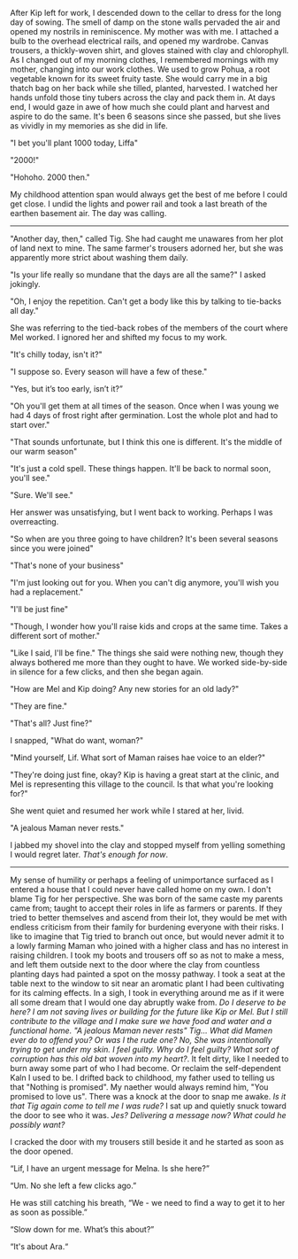   After Kip left for work, I descended down to the cellar to dress for the long day of sowing. The smell of damp on the stone walls pervaded the air and opened my nostrils in reminiscence. My mother was with me. I attached a bulb to the overhead electrical rails, and opened my wardrobe. Canvas trousers, a thickly-woven shirt, and gloves stained with clay and chlorophyll. As I changed out of my morning clothes, I remembered mornings with my mother, changing into our work clothes.
  We used to grow Pohua, a root vegetable known for its sweet fruity taste. She would carry me in a big thatch bag on her back while she tilled, planted, harvested. I watched her hands unfold those tiny tubers across the clay and pack them in. At days end, I would gaze in awe of how much she could plant and harvest and aspire to do the same. It's been 6 seasons since she passed, but she lives as vividly in my memories as she did in life.

  "I bet you'll plant 1000 today, Liffa"

  "2000!"

  "Hohoho. 2000 then."

  My childhood attention span would always get the best of me before I could get close. I undid the lights and power rail and took a last breath of the earthen basement air. The day was calling.


-------


  "Another day, then," called Tig. She had caught me unawares from her plot of land next to mine. The same farmer's trousers adorned her, but she was apparently more strict about washing them daily.

  "Is your life really so mundane that the days are all the same?" I asked jokingly.

  "Oh, I enjoy the repetition. Can't get a body like this by talking to tie-backs all day."

  She was referring to the tied-back robes of the members of the court where Mel worked. I ignored her and shifted my focus to my work.

  "It's chilly today, isn't it?"

  "I suppose so. Every season will have a few of these."

  "Yes, but it’s too early, isn’t it?”

  "Oh you'll get them at all times of the season. Once when I was young we had 4 days of frost right after germination. Lost the whole plot and had to start over."

  "That sounds unfortunate, but I think this one is different. It's the middle of our warm season"

  "It's just a cold spell. These things happen. It'll be back to normal soon, you'll see."

  "Sure. We'll see."

  Her answer was unsatisfying, but I went back to working. Perhaps I was overreacting.

  "So when are you three going to have children? It's been several seasons since you were joined"

  "That's none of your business"

  "I'm just looking out for you. When you can't dig anymore, you'll wish you had a replacement."

  "I'll be just fine"

  "Though, I wonder how you'll raise kids and crops at the same time. Takes a different sort of mother."

  "Like I said, I'll be fine." The things she said were nothing new, though they always bothered me more than they ought to have. We worked side-by-side in silence for a few clicks, and then she began again.

  "How are Mel and Kip doing? Any new stories for an old lady?"

  "They are fine."

  "That's all? Just fine?"

  I snapped, "What do want, woman?"

  "Mind yourself, Lif. What sort of Maman raises hae voice to an elder?"

  "They're doing just fine, okay? Kip is having a great start at the clinic, and Mel is representing this village to the council. Is that what you're looking for?"

  She went quiet and resumed her work while I stared at her, livid.  

  "A jealous Maman never rests."

  I jabbed my shovel into the clay and stopped myself from yelling something I would regret later. *That's enough for now*.


-------


  My sense of humility or perhaps a feeling of unimportance surfaced as I entered a house that I could never have called home on my own. I don't blame Tig for her perspective. She was born of the same caste my parents came from; taught to accept their roles in life as farmers or parents. If they tried to better themselves and ascend from their lot, they would be met with endless criticism from their family for burdening everyone with their risks. I like to imagine that Tig tried to branch out once, but would never admit it to a lowly farming Maman who joined with a higher class and has no interest in raising children.
  I took my boots and trousers off so as not to make a mess, and left them outside next to the door where the clay from countless planting days had painted a spot on the mossy pathway. I took a seat at the table next to the window to sit near an aromatic plant I had been cultivating for its calming effects. In a sigh, I took in everything around me as if it were all some dream that I would one day abruptly wake from.
  *Do I deserve to be here? I am not saving lives or building for the future like Kip or Mel. But I still contribute to the village and I make sure we have food and water and a functional home.*
  *"A jealous Maman never rests"*
  *Tig... What did Mamen ever do to offend you?*
  *Or was I the rude one? No, She was intentionally trying to get under my skin.*
  *I feel guilty. Why do I feel guilty? What sort of corruption has this old bat woven into my heart?*. It felt dirty, like I needed to burn away some part of who I had become. Or reclaim the self-dependent Kaln I used to be. I drifted back to childhood, my father used to telling us that "Nothing is promised". My naether would always remind him, "You promised to love us".
  There was a knock at the door to snap me awake. *Is it that Tig again come to tell me I was rude?* I sat up and quietly snuck toward the door to see who it was. *Jes? Delivering a message now? What could he possibly want?*

  I cracked the door with my trousers still beside it and he started as soon as the door opened.

  “Lif, I have an urgent message for Melna. Is she here?”

  “Um. No she left a few clicks ago.”

  He was still catching his breath, “We - we need to find a way to get it to her as soon as possible.”

  “Slow down for me. What’s this about?”

  “It's about Ara.“





<!---
  Something felt out of place. *A cup. That's odd. I don't remember getting a cup out*. An uneasy feeling suddenly gripped me and amplified the silence. I left the cup just in case I would need to retrace the scene, and quietly inched my way toward the cellar to get something to defend myself with. *Crap. What if the killer is down there. Killer? You're being paranoid*. After a moment of indecisiveness, I grabbed a long glass bottle from the shelf and proceeded to slowly creep along the wall toward the back of the house.

  In chapter 2, we unravel Lif's life and a little bit of her personal
  complexes and suspicions through dialog with others where she seems suspicious
  of the cold but everyone older thinks she's overreacting.
  Mel and Kip have gone to their respective workplaces.
  Main point of action is a surprise birthday party

  Over the seasons, and especially once I had my own crop to attend, I got quicker with my planting and harvesting. Enough to match my mother. We supplied enough Pohua to provide for the village and some outside villages too, and became pretty well known for it. Once she couldn't work anymore, I tried to take on her portion of the job, but I just couldn't keep up, and our popularity faded. Now Pohua has become an occasional food instead of a staple.

  // show don't tell
-->
